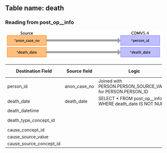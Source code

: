 ## Table name: death

### Reading from post_op__info

![](md_files/image19.png)

| Destination Field | Source field | Logic | Comment field |
| --- | --- | --- | --- |
| person_id | anon_case_no | Joined with PERSON.PERSON_SOURCE_VALUE for PERSON.PERSON_ID |  |
| death_date | death_date | SELECT * FROM post_op__info WHERE death_date IS NOT NULL; |  |
| death_datetime |  |  |  |
| death_type_concept_id |  |  | 32879	Registry |
| cause_concept_id |  |  |  |
| cause_source_value |  |  |  |
| cause_source_concept_id |  |  |  |

